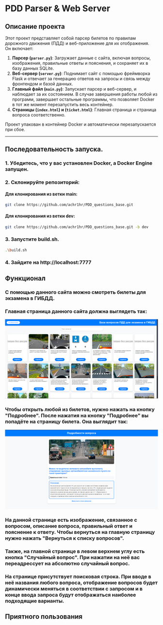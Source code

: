 # PDD Parser & Web Server

## Описание проекта
Этот проект представляет собой парсер билетов по правилам дорожного движения (ПДД) и веб-приложение для их отображения.  
Он включает:
1. **Парсер (`parser.py`)**: Загружает данные с сайта, включая вопросы, изображения, правильные ответы и пояснения, и сохраняет их в базу данных SQLite.
2. **Веб-сервер (`server.py`)**: Поднимает сайт с помощью фреймворка Flask и отвечает за генерацию ответов на запросы и связь между фронтендом и базой данных.
3. **Главный файл (`main.py`)**: Запускает парсер и веб-сервер, и наблюдает за их состоянием. В случае завершения работы любой из программ, завершает остальные программы, что позволяет Docker в тот же момент перезапустить весь контейнер.
4. **Страницы (`index.html`) и (`ticket.html`)**: Главная страница и страница вопроса соответственно.

Проект упакован в контейнер Docker и автоматически перезапускается при сбое.

---

## Последовательность запуска.

### 1. Убедитесь, что у вас установлен Docker, а Docker Engine запущен.

### 2. Склонируйте репозиторий:
#### Для клонирования из ветки main:
```bash
git clone https://github.com/achr1hr/PDD_questions_base.git
```
#### Для клонирования из ветки dev:
```bash
git clone https://github.com/achr1hr/PDD_questions_base.git -b dev
```
### 3. Запустите build.sh.
```bash
.\build.sh
```
### 4. Зайдите на http://localhost:7777

## Функционал
### С помощью данного сайта можно смотреть билеты для экзамена в ГИБДД.
### Главная страница данного сайта должна выглядеть так:
![alt text](preview1.png)
### Чтобы открыть любой из билетов, нужно нажать на кнопку "Подробнее". После нажатия на кнопку "Подробнее" вы попадёте на страницу билета. Она выглядит так:
![alt text](preview2.png)
### На данной странице есть изображение, связанное с вопросом, описание вопроса, правильный ответ и пояснение к ответу. Чтобы вернуться на главную страницу нужно нажать "Вернуться к списку вопросов".

### Также, на главной странице в левом верхнем углу есть кнопка "Случайный вопрос". При нажатии на неё вас переадрессует на абсолютно случайный вопрос. 
### На странице присутствует поисковая строка. При вводе в неё названия любого вопроса, отображение вопросов будет динамически меняться в соответствии с запросом и в конце ввода запроса будут отображаться наиболее подходящие варианты.
## Приятного пользования
